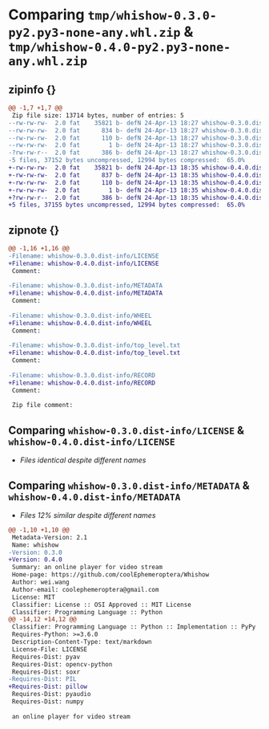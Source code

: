 # Comparing `tmp/whishow-0.3.0-py2.py3-none-any.whl.zip` & `tmp/whishow-0.4.0-py2.py3-none-any.whl.zip`

## zipinfo {}

```diff
@@ -1,7 +1,7 @@
 Zip file size: 13714 bytes, number of entries: 5
--rw-rw-rw-  2.0 fat    35821 b- defN 24-Apr-13 18:27 whishow-0.3.0.dist-info/LICENSE
--rw-rw-rw-  2.0 fat      834 b- defN 24-Apr-13 18:27 whishow-0.3.0.dist-info/METADATA
--rw-rw-rw-  2.0 fat      110 b- defN 24-Apr-13 18:27 whishow-0.3.0.dist-info/WHEEL
--rw-rw-rw-  2.0 fat        1 b- defN 24-Apr-13 18:27 whishow-0.3.0.dist-info/top_level.txt
-?rw-rw-r--  2.0 fat      386 b- defN 24-Apr-13 18:27 whishow-0.3.0.dist-info/RECORD
-5 files, 37152 bytes uncompressed, 12994 bytes compressed:  65.0%
+-rw-rw-rw-  2.0 fat    35821 b- defN 24-Apr-13 18:35 whishow-0.4.0.dist-info/LICENSE
+-rw-rw-rw-  2.0 fat      837 b- defN 24-Apr-13 18:35 whishow-0.4.0.dist-info/METADATA
+-rw-rw-rw-  2.0 fat      110 b- defN 24-Apr-13 18:35 whishow-0.4.0.dist-info/WHEEL
+-rw-rw-rw-  2.0 fat        1 b- defN 24-Apr-13 18:35 whishow-0.4.0.dist-info/top_level.txt
+?rw-rw-r--  2.0 fat      386 b- defN 24-Apr-13 18:35 whishow-0.4.0.dist-info/RECORD
+5 files, 37155 bytes uncompressed, 12994 bytes compressed:  65.0%
```

## zipnote {}

```diff
@@ -1,16 +1,16 @@
-Filename: whishow-0.3.0.dist-info/LICENSE
+Filename: whishow-0.4.0.dist-info/LICENSE
 Comment: 
 
-Filename: whishow-0.3.0.dist-info/METADATA
+Filename: whishow-0.4.0.dist-info/METADATA
 Comment: 
 
-Filename: whishow-0.3.0.dist-info/WHEEL
+Filename: whishow-0.4.0.dist-info/WHEEL
 Comment: 
 
-Filename: whishow-0.3.0.dist-info/top_level.txt
+Filename: whishow-0.4.0.dist-info/top_level.txt
 Comment: 
 
-Filename: whishow-0.3.0.dist-info/RECORD
+Filename: whishow-0.4.0.dist-info/RECORD
 Comment: 
 
 Zip file comment:
```

## Comparing `whishow-0.3.0.dist-info/LICENSE` & `whishow-0.4.0.dist-info/LICENSE`

 * *Files identical despite different names*

## Comparing `whishow-0.3.0.dist-info/METADATA` & `whishow-0.4.0.dist-info/METADATA`

 * *Files 12% similar despite different names*

```diff
@@ -1,10 +1,10 @@
 Metadata-Version: 2.1
 Name: whishow
-Version: 0.3.0
+Version: 0.4.0
 Summary: an online player for video stream
 Home-page: https://github.com/coolEphemeroptera/Whishow
 Author: wei.wang
 Author-email: coolephemeroptera@gmail.com
 License: MIT
 Classifier: License :: OSI Approved :: MIT License
 Classifier: Programming Language :: Python
@@ -14,12 +14,12 @@
 Classifier: Programming Language :: Python :: Implementation :: PyPy
 Requires-Python: >=3.6.0
 Description-Content-Type: text/markdown
 License-File: LICENSE
 Requires-Dist: pyav
 Requires-Dist: opencv-python
 Requires-Dist: soxr
-Requires-Dist: PIL
+Requires-Dist: pillow
 Requires-Dist: pyaudio
 Requires-Dist: numpy
 
 an online player for video stream
```

